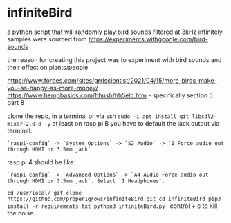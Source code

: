 # infiniteBird
a python script that will randomly play bird sounds filtered at 3kHz infinitely.
samples were sourced from https://experiments.withgoogle.com/bird-sounds

the reason for creating this project was to experiment with bird sounds and their effect on plants/people.

https://www.forbes.com/sites/grrlscientist/2021/04/15/more-birds-make-you-as-happy-as-more-money/
https://www.hempbasics.com/hhusb/hh5elc.htm - specifically section 5 part 8

clone the repo,  in a terminal or via ssh
`
sudo -i
apt install git libsdl2-mixer-2.0-0 -y
`
at least on rasp pi B you have to default the jack output via terminal:

    `raspi-config` -> `System Options` -> `S2 Audio` -> `1 Force audio out through HDMI or 3.5mm jack`

rasp pi 4 should be like:

    `raspi-config` -> `Advanced Options` -> `A4 Audio Force audio out through HDMI or 3.5mm jack`. Select `1 Headphones`. 
`
cd /usr/local/
git clone https://github.com/proper1grows/infiniteBird.git
cd infiniteBird
pip3 install -r requirements.txt
python3 infiniteBird.py 
`
control + c to kill the noise.
